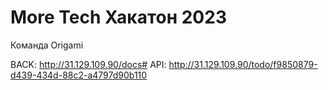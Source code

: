 # More Tech Хакатон 2023

Команда Origami

BACK: http://31.129.109.90/docs#
API:  http://31.129.109.90/todo/f9850879-d439-434d-88c2-a4797d90b110

